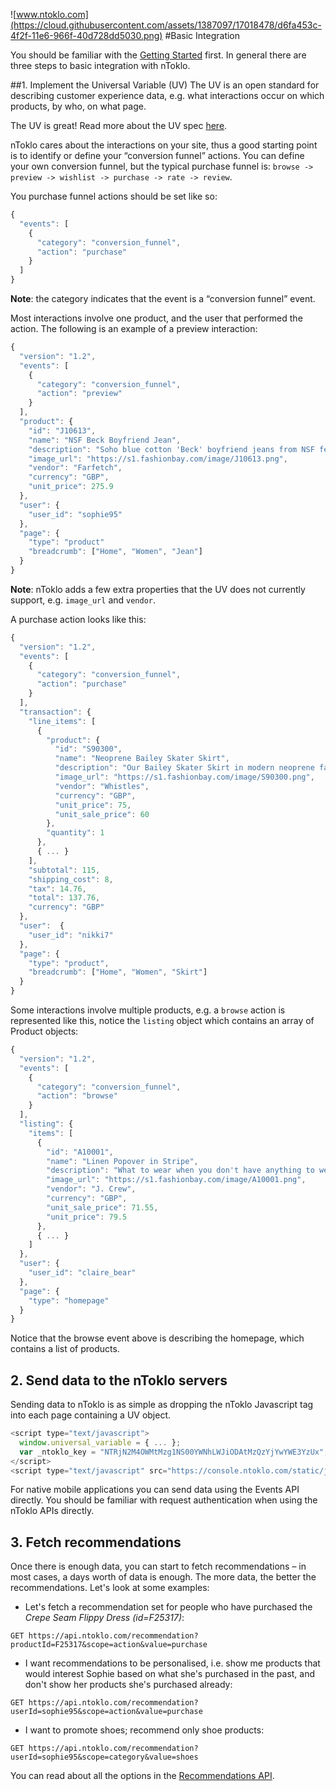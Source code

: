 ![www.ntoklo.com](https://cloud.githubusercontent.com/assets/1387097/17018478/d6fa453c-4f2f-11e6-966f-40d728dd5030.png)
#Basic Integration

You should be familiar with the [Getting Started](doc/api/getting_started.md) first. In general there are three steps to basic integration with nToklo.

##1. Implement the Universal Variable (UV)
The UV is an open standard for describing customer experience data, e.g. what interactions occur on which products, by who, on what page.

The UV is great! Read more about the UV spec [here](http://docs.qubitproducts.com/uv/specification/).

nToklo cares about the interactions on your site, thus a good starting point is to identify or define your “conversion funnel” actions. You can define your own conversion funnel, but the typical purchase funnel is: `browse -> preview -> wishlist -> purchase -> rate -> review`.

You purchase funnel actions should be set like so:

```javascript
{
  "events": [
    {
      "category": "conversion_funnel",
      "action": "purchase"
    }
  ]
}
```
**Note**: the category indicates that the event is a “conversion funnel” event.

Most interactions involve one product, and the user that performed the action. The following is an example of a preview interaction:

```javascript
{
  "version": "1.2",
  "events": [
    {
      "category": "conversion_funnel",
      "action": "preview"
    }
  ],
  "product": {
    "id": "J10613",
    "name": "NSF Beck Boyfriend Jean",
    "description": "Soho blue cotton 'Beck' boyfriend jeans from NSF featuring belt loops and five pocket design.",
    "image_url": "https://s1.fashionbay.com/image/J10613.png",
    "vendor": "Farfetch",
    "currency": "GBP",
    "unit_price": 275.9
  },
  "user": {
    "user_id": "sophie95"
  },
  "page": {
    "type": "product"
    "breadcrumb": ["Home", "Women", "Jean"]
  }
}
```

**Note**: nToklo adds a few extra properties that the UV does not currently support, e.g. `image_url` and `vendor`.

A purchase action looks like this:

```javascript
{
  "version": "1.2",
  "events": [
    {
      "category": "conversion_funnel",
      "action": "purchase"
    }
  ],
  "transaction": {
    "line_items": [
      {
        "product": {
          "id": "S90300",
          "name": "Neoprene Bailey Skater Skirt",
          "description": "Our Bailey Skater Skirt in modern neoprene fabric is the perfect wardrobe updater.",
          "image_url": "https://s1.fashionbay.com/image/S90300.png",
          "vendor": "Whistles",
          "currency": "GBP",
          "unit_price": 75,
          "unit_sale_price": 60
        },
        "quantity": 1
      },
      { ... }
    ],
    "subtotal": 115,
    "shipping_cost": 8,
    "tax": 14.76,
    "total": 137.76,
    "currency": "GBP"
  },
  "user":  {
    "user_id": "nikki7"
  },
  "page": {
    "type": "product",
    "breadcrumb": ["Home", "Women", "Skirt"]
  }
}
```

Some interactions involve multiple products, e.g. a `browse` action is represented like this, notice the `listing` object which contains an array of Product objects:

```javascript
{
  "version": "1.2",
  "events": [
    {
      "category": "conversion_funnel",
      "action": "browse"
    }
  ],
  "listing": {
    "items": [
      {
        "id": "A10001",
        "name": "Linen Popover in Stripe",
        "description": "What to wear when you don't have anything to wear. Linen. Long roll-up sleeves. Chest pocket.",
        "image_url": "https://s1.fashionbay.com/image/A10001.png",
        "vendor": "J. Crew",
        "currency": "GBP",
        "unit_sale_price": 71.55,
        "unit_price": 79.5
      },
      { ... }
    ]
  },
  "user": {
    "user_id": "claire_bear"
  },
  "page": {
    "type": "homepage"
  }
}
```

Notice that the browse event above is describing the homepage, which contains a list of products.

## 2. Send data to the nToklo servers
Sending data to nToklo is as simple as dropping the nToklo Javascript tag into each page containing a UV object.

```javascript
<script type="text/javascript">
  window.universal_variable = { ... };
  var _ntoklo_key = "NTRjN2M4OWMtMzg1NS00YWNhLWJiODAtMzQzYjYwYWE3YzUx";
</script>
<script type="text/javascript" src="https://console.ntoklo.com/static/js/ntoklo.js"></script>
```

For native mobile applications you can send data using the Events API directly. You should be familiar with request authentication when using the nToklo APIs directly.

## 3. Fetch recommendations
Once there is enough data, you can start to fetch recommendations – in most cases, a days worth of data is enough. The more data, the better the recommendations. Let's look at some examples:

- Let's fetch a recommendation set for people who have purchased the *Crepe Seam Flippy Dress (id=F25317)*:

`GET https://api.ntoklo.com/recommendation?productId=F25317&scope=action&value=purchase`

- I want recommendations to be personalised, i.e. show me products that would interest Sophie based on what she's purchased in the past, and don't show her products she's purchased already:

`GET https://api.ntoklo.com/recommendation?userId=sophie95&scope=action&value=purchase`

- I want to promote shoes; recommend only shoe products:

`GET https://api.ntoklo.com/recommendation?userId=sophie95&scope=category&value=shoes`

You can read about all the options in the [Recommendations API](recommendations.md).
